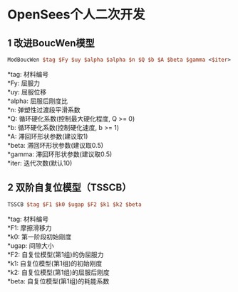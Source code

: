 # OpenSees个人二次开发
## 1 改进BoucWen模型
```tcl
ModBoucWen $tag $Fy $uy $alpha $alpha $n $Q $b $A $beta $gamma <$iter>
```
*tag: 材料编号  
*Fy: 屈服力  
*uy: 屈服位移  
*alpha: 屈服后刚度比  
*n: 弹塑性过渡段平滑系数  
*Q: 循环硬化系数(控制最大硬化程度, Q >= 0)  
*b: 循环硬化系数(控制硬化速度, b >= 1)  
*A: 滞回环形状参数(建议取1)  
*beta: 滞回环形状参数(建议取0.5)  
*gamma: 滞回环形状参数(建议取0.5)  
*iter: 迭代次数(默认10)  
## 2 双阶自复位模型（TSSCB）
```tcl
TSSCB $tag $F1 $k0 $ugap $F2 $k1 $k2 $beta
```
*tag: 材料编号  
*F1: 摩擦滑移力  
*k0: 第一阶段初始刚度  
*ugap: 间隙大小  
*F2: 自复位模型(第1组)的伪屈服力  
*k1: 自复位模型(第1组)的初始刚度  
*k2: 自复位模型(第1组)的屈服后刚度  
*beta: 自复位模型(第1组)的耗能系数  
